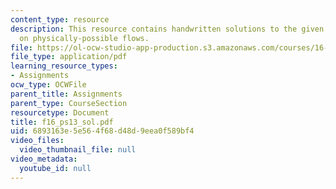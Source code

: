 ```yaml
---
content_type: resource
description: This resource contains handwritten solutions to the given problem set
  on physically-possible flows.
file: https://ol-ocw-studio-app-production.s3.amazonaws.com/courses/16-01-unified-engineering-i-ii-iii-iv-fall-2005-spring-2006/6893163e5e564f68d48d9eea0f589bf4_f16_ps13_sol.pdf
file_type: application/pdf
learning_resource_types:
- Assignments
ocw_type: OCWFile
parent_title: Assignments
parent_type: CourseSection
resourcetype: Document
title: f16_ps13_sol.pdf
uid: 6893163e-5e56-4f68-d48d-9eea0f589bf4
video_files:
  video_thumbnail_file: null
video_metadata:
  youtube_id: null
---
```

